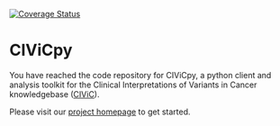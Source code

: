 [![Coverage Status](https://coveralls.io/repos/github/griffithlab/civicpy/badge.svg?branch=master)](https://coveralls.io/github/griffithlab/civicpy?branch=master)

# CIViCpy
You have reached the code repository for CIViCpy, a python client and analysis toolkit for
 the Clinical Interpretations of Variants in Cancer knowledgebase ([CIViC](https://civicdb.org)).
 
 Please visit our [project homepage](http://civicpy.org) to get started.

